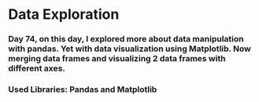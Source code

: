 # Data Exploration

### Day 74, on this day, I explored more about data manipulation with pandas. Yet with data visualization using Matplotlib. Now merging data frames and visualizing 2 data frames with different axes.

### Used Libraries: Pandas and Matplotlib
